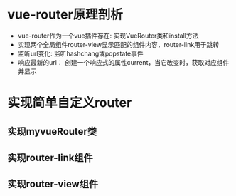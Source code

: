 # vue-router原理剖析 
- vue-router作为一个vue插件存在: 实现VueRouter类和install方法
- 实现两个全局组件router-view显示匹配的组件内容，router-link用于跳转
- 监听url变化: 监听hashchang或popstate事件
- 响应最新的url： 创建一个响应式的属性current，当它改变时，获取对应组件并显示
# 实现简单自定义router
## 实现myvueRouter类
## 实现router-link组件
## 实现router-view组件

